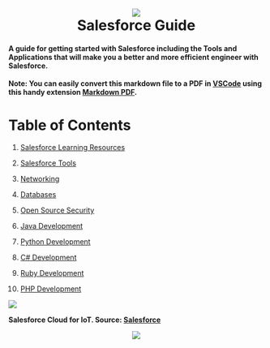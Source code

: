<h1 align="center">
 <img src="https://user-images.githubusercontent.com/45159366/117211691-329d0c80-adae-11eb-8d2f-49f8c063ed99.png">
  <br />
 Salesforce Guide
</h1>

 #### A guide for getting started with Salesforce including the Tools and Applications that will make you a better and more efficient engineer with Salesforce.
 
 **Note: You can easily convert this markdown file to a PDF in [VSCode](https://code.visualstudio.com/) using this handy extension [Markdown PDF](https://marketplace.visualstudio.com/items?itemName=yzane.markdown-pdf).**
 
 
# Table of Contents

1. [Salesforce Learning Resources](https://github.com/mikeroyal/Salesforce-Guide/blob/main/README.md#Salesforce-learning-resources)

2. [Salesforce Tools](https://github.com/mikeroyal/Salesforce-Guide/blob/main/README.md#Salesforce-tools)

3. [Networking](https://github.com/mikeroyal/Salesforce-Guide/blob/main/README.md#networking)

4. [Databases](https://github.com/mikeroyal/Salesforce-Guide/blob/main/README.md#databases)

5. [Open Source Security](https://github.com/mikeroyal/Salesforce-Guide/blob/main/README.md#open-source-security)

6. [Java Development](https://github.com/mikeroyal/Salesforce-Guide/blob/main/README.md#java-development)

7. [Python Development](https://github.com/mikeroyal/Salesforce-Guide/blob/main/README.md#python-development)

8. [C# Development](https://github.com/mikeroyal/Salesforce-Guide/blob/main/README.md#c-development)

9. [Ruby Development](https://github.com/mikeroyal/Salesforce-Guide/blob/main/README.md#ruby-development)

10. [PHP Development](https://github.com/mikeroyal/Salesforce-Guide/blob/main/README.md#php-development)


 <img src="https://user-images.githubusercontent.com/45159366/117211711-3597fd00-adae-11eb-8a39-1c6dc7fea161.png">
 
**Salesforce Cloud for IoT. Source: [Salesforce](https://www.salesforce.com/blog/2015/09/introducing-iot-cloud-thunder.html)**

<p align="center">
 <img src="https://user-images.githubusercontent.com/45159366/117211717-36c92a00-adae-11eb-87dc-3fd47d4a72c9.png">
  <br />
</p>
